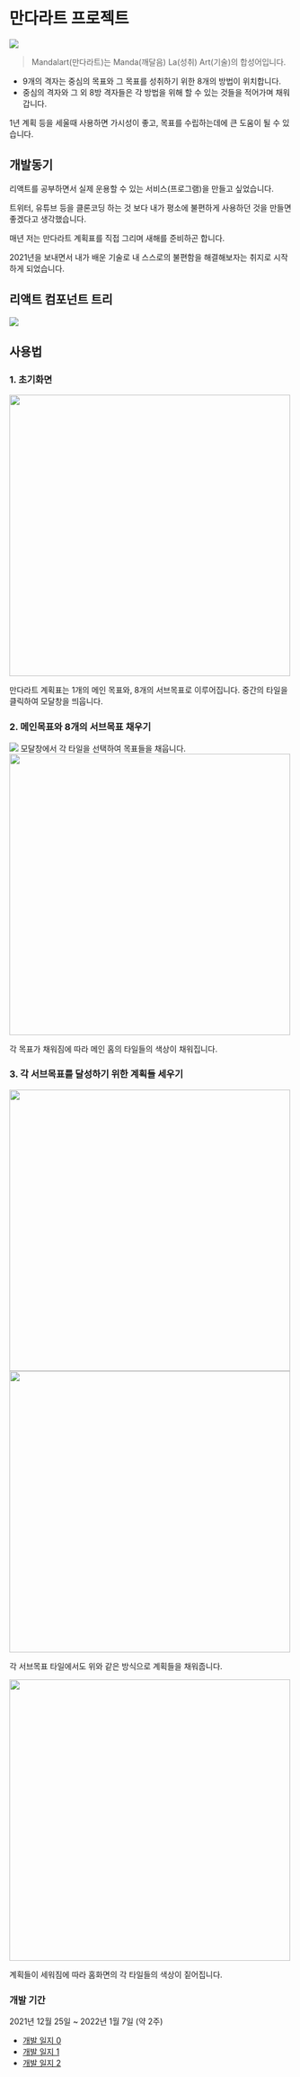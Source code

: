 
# 만다라트 프로젝트

<img src="https://user-images.githubusercontent.com/10703437/148901757-f417af0d-ea1c-4297-ae1d-fb67be0ef37f.png">


>  
>  Mandalart(만다라트)는 Manda(깨달음) La(성취) Art(기술)의 합성어입니다.   
>  

- 9개의 격자는 중심의 목표와 그 목표를 성취하기 위한 8개의 방법이 위치합니다.
- 중심의 격자와 그 외 8방 격자들은 각 방법을 위해 할 수 있는 것들을 적어가며 채워갑니다.

1년 계획 등을 세울때 사용하면 가시성이 좋고, 목표를 수립하는데에 큰 도움이 될 수 있습니다.




## 개발동기

리액트를 공부하면서 실제 운용할 수 있는 서비스(프로그램)을 만들고 싶었습니다. 

트위터, 유튜브 등을 클론코딩 하는 것 보다 내가 평소에 불편하게 사용하던 것을 만들면 좋겠다고 생각했습니다. 

매년 저는 만다라트 계획표를 직접 그리며 새해를 준비하곤 합니다.

2021년을 보내면서 내가 배운 기술로 내 스스로의 불편함을 해결해보자는 취지로 시작하게 되었습니다.


## 리액트 컴포넌트 트리

<img src="https://user-images.githubusercontent.com/10703437/150314119-3fcd71c4-adcf-4205-80f9-2713c7887263.png">




## 사용법

### 1. 초기화면
<img src="https://user-images.githubusercontent.com/10703437/150311738-53c8b2eb-22dd-413e-9c70-2d162d087a94.png" width="500" height="500" >

만다라트 계획표는 1개의 메인 목표와, 8개의 서브목표로 이루어집니다. 중간의 타일을 클릭하여 모달창을 띄웁니다.






### 2. 메인목표와 8개의 서브목표 채우기 
<img src="https://user-images.githubusercontent.com/10703437/150311948-4d754824-3f48-4488-9da0-51518c3e24c1.gif">
모달창에서 각 타일을 선택하여 목표들을 채웁니다.

<img src="https://user-images.githubusercontent.com/10703437/150312918-b97872f1-fb40-4358-bc3c-a09ef6a8ce67.png" width="500" height="500">

각 목표가 채워짐에 따라 메인 홈의 타일들의 색상이 채워집니다.







### 3. 각 서브목표를 달성하기 위한 계획들 세우기

<img src="https://user-images.githubusercontent.com/10703437/150313300-fdd10f29-7f3f-4dba-b6d9-95bf47aca6d3.gif" width="500" height="500">

<img src="https://user-images.githubusercontent.com/10703437/150311859-828cb7f8-8b5e-4a47-889b-73964c2ed642.png" width="500" height="500">

각 서브목표 타일에서도 위와 같은 방식으로 계획들을 채워줍니다.



<img src="https://user-images.githubusercontent.com/10703437/150311546-470d0b7d-4ab7-457d-90c0-25872343aa93.png" width="500" height="500">

계획들이 세워짐에 따라 홈화면의 각 타일들의 색상이 짙어집니다. 





### 개발 기간
2021년 12월 25일 ~ 2022년 1월 7일 (약 2주)
- <a href="https://93jpark.tistory.com/97">개발 일지 0</a>
- <a href="https://93jpark.tistory.com/105">개발 일지 1</a>
- <a href="https://93jpark.tistory.com/106">개발 일지 2</a>


